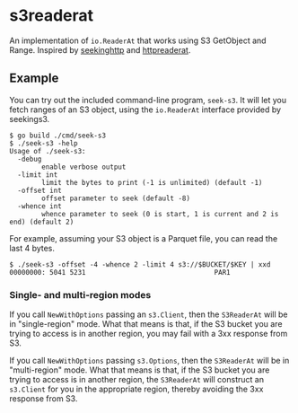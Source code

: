 s3readerat
==========

An implementation of `io.ReaderAt` that works using S3 GetObject and Range.
Inspired by [seekinghttp][seekinghttp] and [httpreaderat][httpreaderat].

Example
-------

You can try out the included command-line program, `seek-s3`. It will let you
fetch ranges of an S3 object, using the `io.ReaderAt` interface provided by
seekings3.

```
$ go build ./cmd/seek-s3
$ ./seek-s3 -help
Usage of ./seek-s3:
  -debug
    	enable verbose output
  -limit int
    	limit the bytes to print (-1 is unlimited) (default -1)
  -offset int
    	offset parameter to seek (default -8)
  -whence int
    	whence parameter to seek (0 is start, 1 is current and 2 is end) (default 2)
```

For example, assuming your S3 object is a Parquet file, you can read the last 4
bytes.

```
$ ./seek-s3 -offset -4 -whence 2 -limit 4 s3://$BUCKET/$KEY | xxd
00000000: 5041 5231                                PAR1
```

### Single- and multi-region modes

If you call `NewWithOptions` passing an `s3.Client`, then the `S3ReaderAt` will
be in "single-region" mode. What that means is that, if the S3 bucket you are
trying to access is in another region, you may fail with a 3xx response from S3.

If you call `NewWithOptions` passing `s3.Options`, then the `S3ReaderAt` will be
in "multi-region" mode. What that means is that, if the S3 bucket you are trying
to access is in another region, the `S3ReaderAt` will construct an `s3.Client`
for you in the appropriate region, thereby avoiding the 3xx response from S3.

[seekinghttp]: https://github.com/jeffallen/seekinghttp
[httpreaderat]: https://github.com/snabb/httpreaderat
